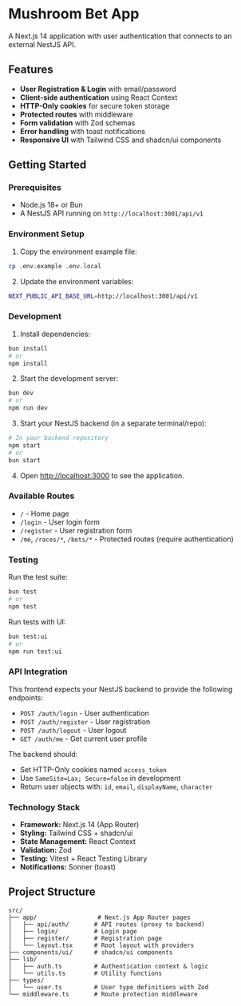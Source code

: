 # Mushroom Bet App

A Next.js 14 application with user authentication that connects to an external NestJS API.

## Features

- **User Registration & Login** with email/password
- **Client-side authentication** using React Context
- **HTTP-Only cookies** for secure token storage
- **Protected routes** with middleware
- **Form validation** with Zod schemas
- **Error handling** with toast notifications
- **Responsive UI** with Tailwind CSS and shadcn/ui components

## Getting Started

### Prerequisites

- Node.js 18+ or Bun
- A NestJS API running on `http://localhost:3001/api/v1`

### Environment Setup

1. Copy the environment example file:

```bash
cp .env.example .env.local
```

2. Update the environment variables:

```bash
NEXT_PUBLIC_API_BASE_URL=http://localhost:3001/api/v1
```

### Development

1. Install dependencies:

```bash
bun install
# or
npm install
```

2. Start the development server:

```bash
bun dev
# or
npm run dev
```

3. Start your NestJS backend (in a separate terminal/repo):

```bash
# In your backend repository
npm start
# or
bun start
```

4. Open [http://localhost:3000](http://localhost:3000) to see the application.

### Available Routes

- `/` - Home page
- `/login` - User login form
- `/register` - User registration form
- `/me`, `/races/*`, `/bets/*` - Protected routes (require authentication)

### Testing

Run the test suite:

```bash
bun test
# or
npm test
```

Run tests with UI:

```bash
bun test:ui
# or
npm run test:ui
```

### API Integration

This frontend expects your NestJS backend to provide the following endpoints:

- `POST /auth/login` - User authentication
- `POST /auth/register` - User registration
- `POST /auth/logout` - User logout
- `GET /auth/me` - Get current user profile

The backend should:

- Set HTTP-Only cookies named `access_token`
- Use `SameSite=Lax; Secure=false` in development
- Return user objects with: `id`, `email`, `displayName`, `character`

### Technology Stack

- **Framework:** Next.js 14 (App Router)
- **Styling:** Tailwind CSS + shadcn/ui
- **State Management:** React Context
- **Validation:** Zod
- **Testing:** Vitest + React Testing Library
- **Notifications:** Sonner (toast)

## Project Structure

```
src/
├── app/                 # Next.js App Router pages
│   ├── api/auth/       # API routes (proxy to backend)
│   ├── login/          # Login page
│   ├── register/       # Registration page
│   └── layout.tsx      # Root layout with providers
├── components/ui/      # shadcn/ui components
├── lib/
│   ├── auth.ts         # Authentication context & logic
│   └── utils.ts        # Utility functions
├── types/
│   └── user.ts         # User type definitions with Zod
└── middleware.ts       # Route protection middleware
```
